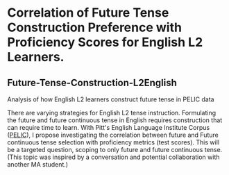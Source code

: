 # Correlation of Future Tense Construction Preference with Proficiency Scores for English L2 Learners.

## Future-Tense-Construction-L2English
Analysis of how English L2 learners construct future tense in PELIC data


There are varying strategies for English L2 tense instruction. Formulating the future and future continuous tense in English requires construction that can require time to learn. With Pitt's English Language Institute Corpus ([PELIC](https://eli-data-mining-group.github.io/Pitt-ELI-Corpus/)), I propose investigating the correlation between future and Future continuous tense selection with proficiency metrics (test scores). This will be a targeted question, scoping to only future and future continuous tense. (This topic was inspired by a conversation and potential collaboration with another MA student.)
